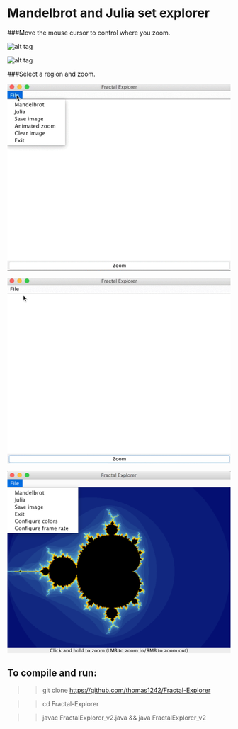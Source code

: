 # Mandelbrot and Julia set explorer 
<!-- ## Coursework from Dave Small's Intro to Digital Arts & Sciences. -->


###Move the mouse cursor to control where you zoom.


 ![alt tag](images/demo_10.gif)
 
 
 ![alt tag](images/zoomoutjulia.gif)



###Select a region and zoom.

 ![alt tag](images/mandelbrot.gif)
 
 ![alt tag](images/julia.gif)
 

 ![alt tage](images/menu.png)

## To compile and run:

>> git clone https://github.com/thomas1242/Fractal-Explorer

>> cd Fractal-Explorer

>> javac FractalExplorer_v2.java && java FractalExplorer_v2
